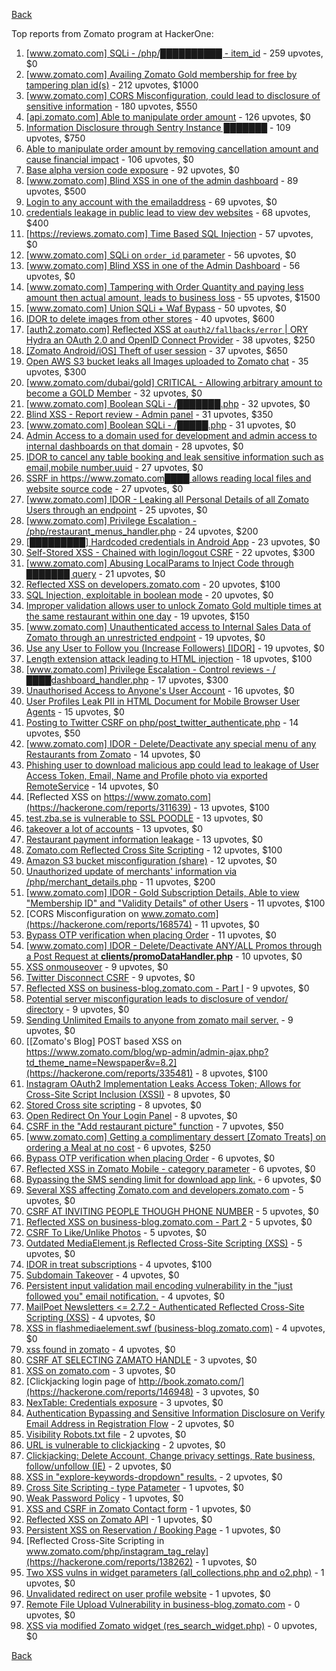 [Back](../README.md)

Top reports from Zomato program at HackerOne:

1. [[www.zomato.com] SQLi - /php/██████████ - item_id](https://hackerone.com/reports/403616) - 259 upvotes, $0
2. [[www.zomato.com] Availing Zomato Gold membership for free by tampering plan id(s)](https://hackerone.com/reports/511044) - 212 upvotes, $1000
3. [[www.zomato.com] CORS Misconfiguration, could lead to disclosure of sensitive information](https://hackerone.com/reports/426165) - 180 upvotes, $550
4. [[api.zomato.com] Able to manipulate order amount](https://hackerone.com/reports/512968) - 126 upvotes, $0
5. [Information Disclosure through Sentry Instance ███████](https://hackerone.com/reports/697512) - 109 upvotes, $750
6. [Able to manipulate order amount by removing cancellation amount and cause financial impact](https://hackerone.com/reports/614523) - 106 upvotes, $0
7. [Base alpha version code exposure](https://hackerone.com/reports/167859) - 92 upvotes, $0
8. [[www.zomato.com] Blind XSS in one of the admin dashboard](https://hackerone.com/reports/461272) - 89 upvotes, $500
9. [Login to any account with the emailaddress](https://hackerone.com/reports/245408) - 69 upvotes, $0
10. [credentials leakage in public lead to view dev websites](https://hackerone.com/reports/511440) - 68 upvotes, $400
11. [[https://reviews.zomato.com] Time Based SQL Injection](https://hackerone.com/reports/300176) - 57 upvotes, $0
12. [[www.zomato.com] SQLi on `order_id` parameter](https://hackerone.com/reports/358669) - 56 upvotes, $0
13. [[www.zomato.com] Blind XSS in one of the Admin Dashboard](https://hackerone.com/reports/419731) - 56 upvotes, $0
14. [[www.zomato.com] Tampering with Order Quantity and paying less amount then actual amount, leads to business loss](https://hackerone.com/reports/403783) - 55 upvotes, $1500
15. [[www.zomato.com] Union SQLi + Waf Bypass](https://hackerone.com/reports/258582) - 50 upvotes, $0
16. [IDOR to delete images from other stores](https://hackerone.com/reports/404797) - 40 upvotes, $600
17. [[auth2.zomato.com] Reflected XSS at `oauth2/fallbacks/error` | ORY Hydra an OAuth 2.0 and OpenID Connect Provider](https://hackerone.com/reports/456333) - 38 upvotes, $250
18. [[Zomato Android/iOS] Theft of user session](https://hackerone.com/reports/328486) - 37 upvotes, $650
19. [Open AWS S3 bucket leaks all Images uploaded to Zomato chat](https://hackerone.com/reports/507097) - 35 upvotes, $300
20. [[www.zomato.com/dubai/gold] CRITICAL - Allowing arbitrary amount to become a GOLD Member](https://hackerone.com/reports/254211) - 32 upvotes, $0
21. [[www.zomato.com] Boolean SQLi - /███████.php](https://hackerone.com/reports/301257) - 32 upvotes, $0
22. [Blind XSS - Report review - Admin panel](https://hackerone.com/reports/314126) - 31 upvotes, $350
23. [[www.zomato.com] Boolean SQLi - /█████.php](https://hackerone.com/reports/297534) - 31 upvotes, $0
24. [Admin Access to a domain used for development and admin access to internal dashboards on that domain](https://hackerone.com/reports/271407) - 28 upvotes, $0
25. [IDOR to cancel any table booking and leak sensitive information such as email,mobile number,uuid](https://hackerone.com/reports/265258) - 27 upvotes, $0
26. [SSRF in https://www.zomato.com████ allows reading local files and website source code](https://hackerone.com/reports/271224) - 27 upvotes, $0
27. [[www.zomato.com] IDOR - Leaking all Personal Details of all Zomato Users through an endpoint](https://hackerone.com/reports/269937) - 25 upvotes, $0
28. [[www.zomato.com] Privilege Escalation - /php/restaurant_menus_handler.php](https://hackerone.com/reports/300454) - 24 upvotes, $200
29. [[█████████] Hardcoded credentials in Android App](https://hackerone.com/reports/246995) - 23 upvotes, $0
30. [Self-Stored XSS - Chained with login/logout CSRF](https://hackerone.com/reports/632017) - 22 upvotes, $300
31. [[www.zomato.com] Abusing LocalParams to Inject Code through ███████ query](https://hackerone.com/reports/341600) - 21 upvotes, $0
32. [Reflected XSS on developers.zomato.com](https://hackerone.com/reports/418823) - 20 upvotes, $100
33. [SQL Injection, exploitable in boolean mode](https://hackerone.com/reports/246412) - 20 upvotes, $0
34. [Improper validation allows user to unlock Zomato Gold multiple times at the same restaurant within one day](https://hackerone.com/reports/486629) - 19 upvotes, $150
35. [[www.zomato.com] Unauthenticated access to Internal Sales Data of Zomato through an unrestricted endpoint](https://hackerone.com/reports/263535) - 19 upvotes, $0
36. [Use any User to Follow you (Increase Followers) [IDOR]](https://hackerone.com/reports/245969) - 19 upvotes, $0
37. [Length extension attack leading to HTML injection](https://hackerone.com/reports/251572) - 18 upvotes, $100
38. [[www.zomato.com] Privilege Escalation - Control reviews - /████dashboard_handler.php](https://hackerone.com/reports/300099) - 17 upvotes, $300
39. [Unauthorised Access to Anyone's User Account](https://hackerone.com/reports/202921) - 16 upvotes, $0
40. [User Profiles Leak PII in HTML Document for Mobile Browser User Agents](https://hackerone.com/reports/288596) - 15 upvotes, $0
41. [Posting to Twitter CSRF on php/post_twitter_authenticate.php](https://hackerone.com/reports/249234) - 14 upvotes, $50
42. [[www.zomato.com] IDOR - Delete/Deactivate any special menu of any Restaurants from Zomato](https://hackerone.com/reports/264919) - 14 upvotes, $0
43. [Phishing user to download malicious app could lead to leakage of User Access Token, Email, Name and Profile photo via exported RemoteService](https://hackerone.com/reports/384257) - 14 upvotes, $0
44. [Reflected XSS on https://www.zomato.com](https://hackerone.com/reports/311639) - 13 upvotes, $100
45. [test.zba.se is vulnerable to SSL POODLE](https://hackerone.com/reports/201520) - 13 upvotes, $0
46. [takeover a lot of accounts](https://hackerone.com/reports/180388) - 13 upvotes, $0
47. [Restaurant payment information leakage](https://hackerone.com/reports/252043) - 13 upvotes, $0
48. [Zomato.com Reflected Cross Site Scripting](https://hackerone.com/reports/303522) - 12 upvotes, $100
49. [Amazon S3 bucket misconfiguration (share)](https://hackerone.com/reports/229690) - 12 upvotes, $0
50. [Unauthorized update of merchants' information via /php/merchant_details.php](https://hackerone.com/reports/255651) - 11 upvotes, $200
51. [[www.zomato.com] IDOR - Gold Subscription Details, Able to view "Membership ID" and "Validity Details" of other Users](https://hackerone.com/reports/344145) - 11 upvotes, $100
52. [CORS Misconfiguration on www.zomato.com](https://hackerone.com/reports/168574) - 11 upvotes, $0
53. [Bypass OTP verification when placing Order](https://hackerone.com/reports/247158) - 11 upvotes, $0
54. [[www.zomato.com] IDOR - Delete/Deactivate ANY/ALL Promos through a Post Request at **clients/promoDataHandler.php**](https://hackerone.com/reports/264754) - 10 upvotes, $0
55. [XSS onmouseover](https://hackerone.com/reports/139981) - 9 upvotes, $0
56. [Twitter Disconnect CSRF](https://hackerone.com/reports/114127) - 9 upvotes, $0
57. [Reflected XSS on business-blog.zomato.com - Part I](https://hackerone.com/reports/137905) - 9 upvotes, $0
58. [Potential server misconfiguration leads to disclosure of vendor/ directory](https://hackerone.com/reports/271391) - 9 upvotes, $0
59. [Sending Unlimited Emails to anyone from zomato mail server.](https://hackerone.com/reports/518928) - 9 upvotes, $0
60. [[Zomato's Blog] POST based XSS on https://www.zomato.com/blog/wp-admin/admin-ajax.php?td_theme_name=Newspaper&v=8.2](https://hackerone.com/reports/335481) - 8 upvotes, $100
61. [Instagram OAuth2 Implementation Leaks Access Token; Allows for Cross-Site Script Inclusion (XSSI)](https://hackerone.com/reports/138270) - 8 upvotes, $0
62. [Stored Cross site scripting](https://hackerone.com/reports/145246) - 8 upvotes, $0
63. [Open Redirect On Your Login Panel](https://hackerone.com/reports/473064) - 8 upvotes, $0
64. [CSRF in the "Add restaurant picture" function](https://hackerone.com/reports/169699) - 7 upvotes, $50
65. [[www.zomato.com] Getting a complimentary dessert [Zomato Treats] on ordering a Meal at no cost](https://hackerone.com/reports/321938) - 6 upvotes, $250
66. [Bypass OTP verification when placing Order](https://hackerone.com/reports/142221) - 6 upvotes, $0
67. [Reflected XSS in Zomato Mobile - category parameter](https://hackerone.com/reports/230119) - 6 upvotes, $0
68. [Bypassing the SMS sending limit for download app link.](https://hackerone.com/reports/517711) - 6 upvotes, $0
69. [Several XSS affecting Zomato.com and developers.zomato.com](https://hackerone.com/reports/114631) - 5 upvotes, $0
70. [CSRF AT INVITING PEOPLE THOUGH PHONE NUMBER](https://hackerone.com/reports/113865) - 5 upvotes, $0
71. [Reflected XSS on business-blog.zomato.com - Part 2](https://hackerone.com/reports/137906) - 5 upvotes, $0
72. [CSRF To Like/Unlike Photos](https://hackerone.com/reports/230837) - 5 upvotes, $0
73. [Outdated MediaElement.js Reflected Cross-Site Scripting (XSS)](https://hackerone.com/reports/155228) - 5 upvotes, $0
74. [IDOR in treat subscriptions](https://hackerone.com/reports/313050) - 4 upvotes, $100
75. [Subdomain Takeover](https://hackerone.com/reports/113869) - 4 upvotes, $0
76. [Persistent input validation mail encoding vulnerability in the "just followed you" email notification.](https://hackerone.com/reports/114879) - 4 upvotes, $0
77. [MailPoet Newsletters <= 2.7.2 - Authenticated Reflected Cross-Site Scripting (XSS)](https://hackerone.com/reports/200355) - 4 upvotes, $0
78. [XSS in flashmediaelement.swf (business-blog.zomato.com)](https://hackerone.com/reports/200351) - 4 upvotes, $0
79. [xss found in zomato](https://hackerone.com/reports/240989) - 4 upvotes, $0
80. [CSRF AT SELECTING ZAMATO HANDLE](https://hackerone.com/reports/113857) - 3 upvotes, $0
81. [XSS on zomato.com](https://hackerone.com/reports/143294) - 3 upvotes, $0
82. [Clickjacking login page of http://book.zomato.com/](https://hackerone.com/reports/146948) - 3 upvotes, $0
83. [NexTable: Credentials exposure](https://hackerone.com/reports/120941) - 3 upvotes, $0
84. [Authentication Bypassing and Sensitive Information Disclosure on Verify Email Address in Registration Flow](https://hackerone.com/reports/124151) - 2 upvotes, $0
85. [Visibility Robots.txt file](https://hackerone.com/reports/156182) - 2 upvotes, $0
86. [URL is vulnerable to clickjacking](https://hackerone.com/reports/337219) - 2 upvotes, $0
87. [Clickjacking: Delete Account, Change privacy settings, Rate business, follow/unfollow (IE)](https://hackerone.com/reports/338569) - 2 upvotes, $0
88. [XSS in "explore-keywords-dropdown" results.](https://hackerone.com/reports/347567) - 2 upvotes, $0
89. [Cross Site Scripting - type Patameter](https://hackerone.com/reports/114151) - 1 upvotes, $0
90. [Weak Password Policy](https://hackerone.com/reports/115036) - 1 upvotes, $0
91. [XSS and CSRF in Zomato Contact form](https://hackerone.com/reports/115248) - 1 upvotes, $0
92. [Reflected XSS on Zomato API](https://hackerone.com/reports/125762) - 1 upvotes, $0
93. [Persistent XSS on Reservation / Booking Page](https://hackerone.com/reports/123005) - 1 upvotes, $0
94. [Reflected Cross-Site Scripting in www.zomato.com/php/instagram_tag_relay](https://hackerone.com/reports/138262) - 1 upvotes, $0
95. [Two XSS vulns in widget parameters (all_collections.php and o2.php)](https://hackerone.com/reports/115560) - 1 upvotes, $0
96. [Unvalidated redirect on user profile website](https://hackerone.com/reports/143265) - 1 upvotes, $0
97. [Remote File Upload Vulnerability in business-blog.zomato.com](https://hackerone.com/reports/114389) - 0 upvotes, $0
98. [XSS via modified Zomato widget (res_search_widget.php)](https://hackerone.com/reports/115402) - 0 upvotes, $0


[Back](../README.md)